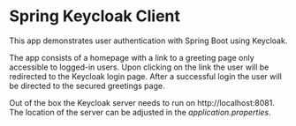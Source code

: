 # Spring Keycloak Client

This app demonstrates user authentication with Spring Boot using Keycloak.

The app consists of a homepage with a link to a greeting page only accessible to
logged-in users. Upon clicking on the link the user will be redirected to the Keycloak
login page. After a successful login the user will be directed to the secured greetings
page.

Out of the box the Keycloak server needs to run on http://localhost:8081. The location
of the server can be adjusted in the *application.properties*.